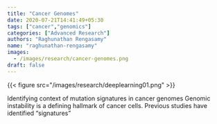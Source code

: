 ```yaml
---
title: "Cancer Genomes"
date: 2020-07-21T14:41:49+05:30
tags: ["cancer","genomics"]
categories: ["Advanced Research"]
authors: "Raghunathan Rengasamy"
name: "raghunathan-rengasamy"
images:
  - /images/research/cancer-genomes.png
draft: false
---
```


{{< figure src="/images/research/deeplearning01.png" >}}

Identifying context of mutation signatures in cancer genomes Genomic instability is a defining hallmark of cancer cells. 
Previous studies have identified “signatures” 